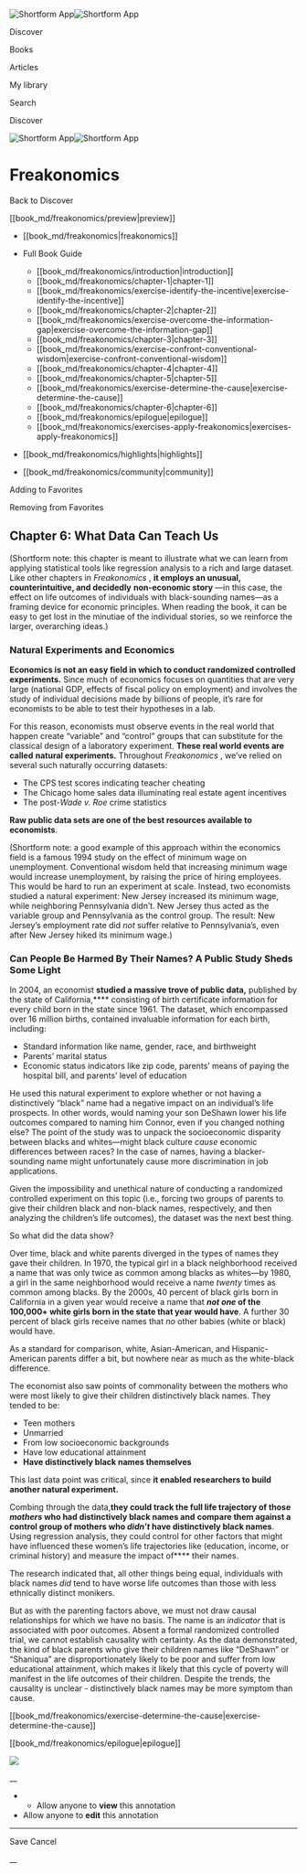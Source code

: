 ![Shortform App](/img/logo.36a2399e.svg)![Shortform App](/img/logo-dark.70c1b072.svg)

Discover

Books

Articles

My library

Search

Discover

![Shortform App](/img/logo.36a2399e.svg)![Shortform App](/img/logo-dark.70c1b072.svg)

# Freakonomics

Back to Discover

[[book_md/freakonomics/preview|preview]]

  * [[book_md/freakonomics|freakonomics]]
  * Full Book Guide

    * [[book_md/freakonomics/introduction|introduction]]
    * [[book_md/freakonomics/chapter-1|chapter-1]]
    * [[book_md/freakonomics/exercise-identify-the-incentive|exercise-identify-the-incentive]]
    * [[book_md/freakonomics/chapter-2|chapter-2]]
    * [[book_md/freakonomics/exercise-overcome-the-information-gap|exercise-overcome-the-information-gap]]
    * [[book_md/freakonomics/chapter-3|chapter-3]]
    * [[book_md/freakonomics/exercise-confront-conventional-wisdom|exercise-confront-conventional-wisdom]]
    * [[book_md/freakonomics/chapter-4|chapter-4]]
    * [[book_md/freakonomics/chapter-5|chapter-5]]
    * [[book_md/freakonomics/exercise-determine-the-cause|exercise-determine-the-cause]]
    * [[book_md/freakonomics/chapter-6|chapter-6]]
    * [[book_md/freakonomics/epilogue|epilogue]]
    * [[book_md/freakonomics/exercises-apply-freakonomics|exercises-apply-freakonomics]]
  * [[book_md/freakonomics/highlights|highlights]]
  * [[book_md/freakonomics/community|community]]



Adding to Favorites 

Removing from Favorites 

## Chapter 6: What Data Can Teach Us

(Shortform note: this chapter is meant to illustrate what we can learn from applying statistical tools like regression analysis to a rich and large dataset. Like other chapters in _Freakonomics_ , **it employs an unusual, counterintuitive, and decidedly** **non-economic story** —in this case, the effect on life outcomes of individuals with black-sounding names—as a framing device for economic principles. When reading the book, it can be easy to get lost in the minutiae of the individual stories, so we reinforce the larger, overarching ideas.)

### Natural Experiments and Economics

**Economics is not an easy field in which to conduct randomized controlled experiments.** Since much of economics focuses on quantities that are very large (national GDP, effects of fiscal policy on employment) and involves the study of individual decisions made by billions of people, it’s rare for economists to be able to test their hypotheses in a lab.

For this reason, economists must observe events in the real world that happen create “variable” and “control” groups that can substitute for the classical design of a laboratory experiment. **These real world events are called** **natural experiments.** Throughout _Freakonomics_ , we’ve relied on several such naturally occurring datasets:

  * The CPS test scores indicating teacher cheating
  * The Chicago home sales data illuminating real estate agent incentives
  * The post-_Wade v. Roe_ crime statistics



**Raw public data sets are one of the best resources available to economists**.

(Shortform note: a good example of this approach within the economics field is a famous 1994 study on the effect of minimum wage on unemployment. Conventional wisdom held that increasing minimum wage would increase unemployment, by raising the price of hiring employees. This would be hard to run an experiment at scale. Instead, two economists studied a natural experiment: New Jersey increased its minimum wage, while neighboring Pennsylvania didn’t. New Jersey thus acted as the variable group and Pennsylvania as the control group. The result: New Jersey’s employment rate did _not_ suffer relative to Pennsylvania’s, even after New Jersey hiked its minimum wage.)

### Can People Be Harmed By Their Names? A Public Study Sheds Some Light

In 2004, an economist **studied a massive trove of public data,** published by the state of California,**** consisting of birth certificate information for every child born in the state since 1961. The dataset, which encompassed over 16 million births, contained invaluable information for each birth, including:

  * Standard information like name, gender, race, and birthweight
  * Parents’ marital status
  * Economic status indicators like zip code, parents’ means of paying the hospital bill, and parents’ level of education



He used this natural experiment to explore whether or not having a distinctively “black” name had a negative impact on an individual’s life prospects. In other words, would naming your son DeShawn lower his life outcomes compared to naming him Connor, even if you changed nothing else? The point of the study was to unpack the socioeconomic disparity between blacks and whites—might black culture _cause_ economic differences between races? In the case of names, having a blacker-sounding name might unfortunately cause more discrimination in job applications.

Given the impossibility and unethical nature of conducting a randomized controlled experiment on this topic (i.e., forcing two groups of parents to give their children black and non-black names, respectively, and then analyzing the children’s life outcomes), the dataset was the next best thing.

So what did the data show?

Over time, black and white parents diverged in the types of names they gave their children. In 1970, the typical girl in a black neighborhood received a name that was only twice as common among blacks as whites—by 1980, a girl in the same neighborhood would receive a name _twenty_ times as common among blacks. By the 2000s, 40 percent of black girls born in California in a given year would receive a name that **_not one_ of the 100,000+ white girls born in the state that year would have**. A further 30 percent of black girls receive names that _no_ other babies (white or black) would have.

As a standard for comparison, white, Asian-American, and Hispanic-American parents differ a bit, but nowhere near as much as the white-black difference.

The economist also saw points of commonality between the mothers who were most likely to give their children distinctively black names. They tended to be:

  * Teen mothers 
  * Unmarried
  * From low socioeconomic backgrounds 
  * Have low educational attainment
  * **Have distinctively black names themselves**



This last data point was critical, since **it enabled researchers to build** **another natural experiment.**

Combing through the data,**they could track the full life trajectory of those _mothers_ who had distinctively black names and** **compare them against a control group of mothers who _didn’t_ have distinctively black names**. Using regression analysis, they could control for other factors that might have influenced these women’s life trajectories like (education, income, or criminal history) and measure the impact of**** their names.

The research indicated that, all other things being equal, individuals with black names _did_ tend to have worse life outcomes than those with less ethnically distinct monikers.

But as with the parenting factors above, we must not draw causal relationships for which we have no basis. The name is an _indicator_ that is associated with poor outcomes. Absent a formal randomized controlled trial, we cannot establish causality with certainty. As the data demonstrated, the kind of black parents who give their children names like “DeShawn” or “Shaniqua” are disproportionately likely to be poor and suffer from low educational attainment, which makes it likely that this cycle of poverty will manifest in the life outcomes of their children. Despite the trends, the causality is unclear - distinctively black names may be more symptom than cause.

[[book_md/freakonomics/exercise-determine-the-cause|exercise-determine-the-cause]]

[[book_md/freakonomics/epilogue|epilogue]]

![](https://bat.bing.com/action/0?ti=56018282&Ver=2&mid=17d2ecf0-d83a-4a4c-8ebc-100087067d2b&sid=49fff5b0636c11eeb9c611038afc8668&vid=4a005010636c11ee80c703d4c4a7acd5&vids=0&msclkid=N&pi=0&lg=en-US&sw=800&sh=600&sc=24&nwd=1&tl=Shortform%20%7C%20Book&p=https%3A%2F%2Fwww.shortform.com%2Fapp%2Fbook%2Ffreakonomics%2Fchapter-6&r=&lt=628&evt=pageLoad&sv=1&rn=591652)

__

  *   * Allow anyone to **view** this annotation
  * Allow anyone to **edit** this annotation



* * *

Save Cancel

__



